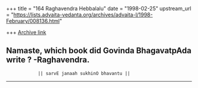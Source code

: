 +++
title = "164 Raghavendra Hebbalalu"
date = "1998-02-25"
upstream_url = "https://lists.advaita-vedanta.org/archives/advaita-l/1998-February/008136.html"

+++
[Archive link](https://lists.advaita-vedanta.org/archives/advaita-l/1998-February/008136.html)

Namaste,
 which book did Govinda BhagavatpAda write ?
-Raghavendra.
-------------------------------------------------------------------------------
                || sarvE janaah sukhinO bhavantu ||
-------------------------------------------------------------------------------

